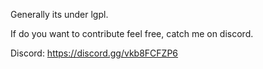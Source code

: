 Generally its under lgpl.

If do you want to contribute feel free, catch me on discord.

Discord: https://discord.gg/vkb8FCFZP6
